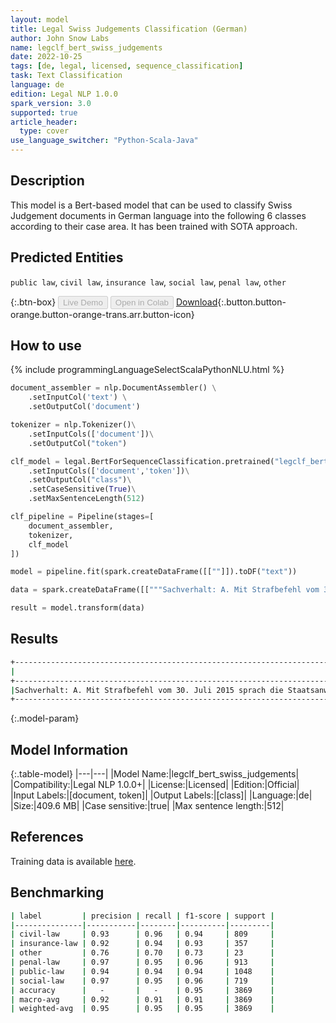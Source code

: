 ```yaml
---
layout: model
title: Legal Swiss Judgements Classification (German)
author: John Snow Labs
name: legclf_bert_swiss_judgements
date: 2022-10-25
tags: [de, legal, licensed, sequence_classification]
task: Text Classification
language: de
edition: Legal NLP 1.0.0
spark_version: 3.0
supported: true
article_header:
  type: cover
use_language_switcher: "Python-Scala-Java"
---
```


## Description

This model is a Bert-based model that can be used to classify Swiss Judgement documents in German language into the following 6 classes according to their case area. It has been trained with SOTA approach.

## Predicted Entities

`public law`, `civil law`, `insurance law`, `social law`, `penal law`, `other`

{:.btn-box}
<button class="button button-orange" disabled>Live Demo</button>
<button class="button button-orange" disabled>Open in Colab</button>
[Download](https://s3.amazonaws.com/auxdata.johnsnowlabs.com/legal/models/legclf_bert_swiss_judgements_de_1.0.0_3.0_1666721425728.zip){:.button.button-orange.button-orange-trans.arr.button-icon}

## How to use



<div class="tabs-box" markdown="1">
{% include programmingLanguageSelectScalaPythonNLU.html %}

```python
document_assembler = nlp.DocumentAssembler() \
    .setInputCol('text') \
    .setOutputCol('document')

tokenizer = nlp.Tokenizer()\
    .setInputCols(['document'])\
    .setOutputCol("token")

clf_model = legal.BertForSequenceClassification.pretrained("legclf_bert_swiss_judgements", "de", "legal/models")\
    .setInputCols(['document','token'])\
    .setOutputCol("class")\
    .setCaseSensitive(True)\
    .setMaxSentenceLength(512)

clf_pipeline = Pipeline(stages=[
    document_assembler, 
    tokenizer,
    clf_model   
])

model = pipeline.fit(spark.createDataFrame([[""]]).toDF("text"))

data = spark.createDataFrame([["""Sachverhalt: A. Mit Strafbefehl vom 30. Juli 2015 sprach die Staatsanwaltschaft Lenzburg-Aarau gegen X._ eine bedingte Geldstrafe von 150 Tagessätzen zu Fr. 150.-- (Probezeit vier Jahre) sowie eine Busse von Fr. 4'500.-- aus wegen Führens eines Motorfahrzeugs in angetrunkenem Zustand sowie wegen mehrfacher Anstiftung zu falschem Zeugnis. Die Staatsanwaltschaft legte X._ unter anderem zur Last, am 5. Juli 2013 nach Aussage von Zeugen sein Auto mit einem Blutalkoholgehalt von mindestens 2,12 Promille bestiegen und von Lenzburg an seinen Wohnort in Z._ gelenkt zu haben. Das nach Einsprache von X._ mit der Sache befasste Bezirksgericht Lenzburg sprach ihn vom Vorwurf der mehrfachen Anstiftung zu falschem Zeugnis frei und verurteilte ihn wegen Führens eines Motorfahrzeugs in angetrunkenem Zustand zu einer bedingten Geldstrafe von 105 Tagessätzen zu Fr. 210.-- (Probezeit zwei Jahre) und zu einer Busse von Fr. 4'400.-- (Urteil vom 15. August 2016). B. X._ erhob Berufung. Das Obergericht des Kantons Aargau wies das Rechtsmittel ab (Urteil vom 3. Juli 2017). C. Mit Beschwerde in Strafsachen beantragt X._, das angefochtene Urteil sei aufzuheben und er von Schuld und Strafe freizusprechen."""]]).toDF("text")

result = model.transform(data)
```

</div>

## Results

```bash
+----------------------------------------------------------------------------------------------------+---------+
|                                                                                            document|    class|
+----------------------------------------------------------------------------------------------------+---------+
|Sachverhalt: A. Mit Strafbefehl vom 30. Juli 2015 sprach die Staatsanwaltschaft Lenzburg-Aarau ge...|penal law|
+----------------------------------------------------------------------------------------------------+---------+
```

{:.model-param}
## Model Information

{:.table-model}
|---|---|
|Model Name:|legclf_bert_swiss_judgements|
|Compatibility:|Legal NLP 1.0.0+|
|License:|Licensed|
|Edition:|Official|
|Input Labels:|[document, token]|
|Output Labels:|[class]|
|Language:|de|
|Size:|409.6 MB|
|Case sensitive:|true|
|Max sentence length:|512|

## References

Training data is available [here](https://zenodo.org/record/7109926#.Y1gJwexBw8E).

## Benchmarking

```bash
| label         | precision | recall | f1-score | support |
|---------------|-----------|--------|----------|---------|
| civil-law     | 0.93      | 0.96   | 0.94     | 809     |
| insurance-law | 0.92      | 0.94   | 0.93     | 357     |
| other         | 0.76      | 0.70   | 0.73     | 23      |
| penal-law     | 0.97      | 0.95   | 0.96     | 913     |
| public-law    | 0.94      | 0.94   | 0.94     | 1048    |
| social-law    | 0.97      | 0.95   | 0.96     | 719     |
| accuracy      |   -       |   -    | 0.95     | 3869    |
| macro-avg     | 0.92      | 0.91   | 0.91     | 3869    |
| weighted-avg  | 0.95      | 0.95   | 0.95     | 3869    |                
```
